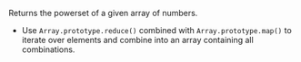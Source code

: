 Returns the powerset of a given array of numbers.

- Use `Array.prototype.reduce()` combined with `Array.prototype.map()` to iterate over elements and combine into an array containing all combinations.